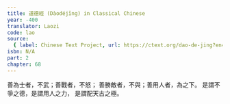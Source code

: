 ```yaml
---
title: 道德經 (Dàodéjīng) in Classical Chinese
year: -400
translator: Laozi
code: lao
source:
  { label: Chinese Text Project, url: https://ctext.org/dao-de-jing?en=off }
isbn: N/A
part: 2
chapter: 68
---
```


善為士者，不武；善戰者，不怒；
善勝敵者，不與；善用人者，為之下。
是謂不爭之德，是謂用人之力，
是謂配天古之極。
